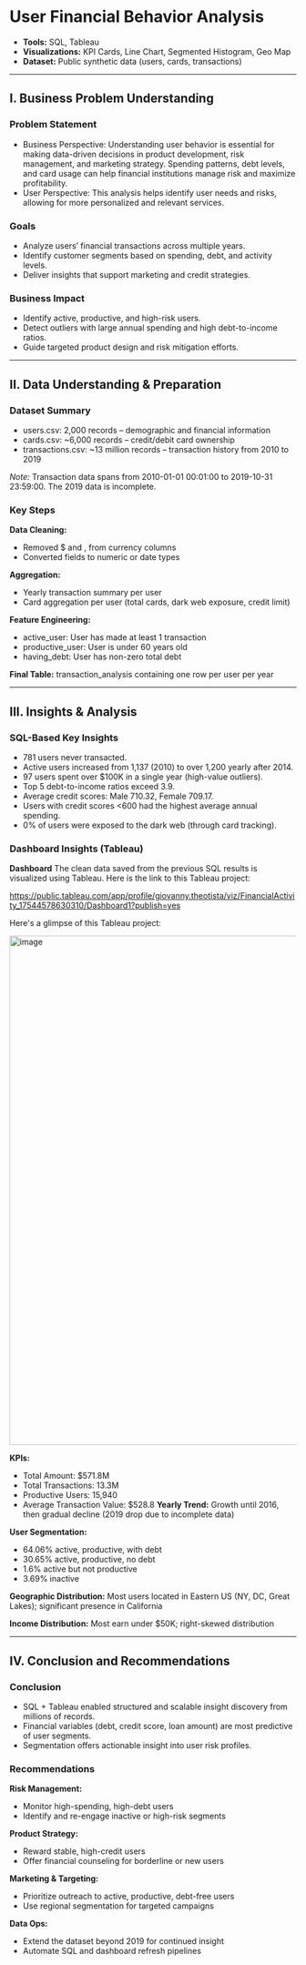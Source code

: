 # User Financial Behavior Analysis
- **Tools:** SQL, Tableau
- **Visualizations:** KPI Cards, Line Chart, Segmented Histogram, Geo Map
- **Dataset:** Public synthetic data (users, cards, transactions)

---

## I. Business Problem Understanding
### Problem Statement
- Business Perspective: Understanding user behavior is essential for making data-driven decisions in product development, risk management, and marketing strategy. Spending patterns, debt levels, and card usage can help financial institutions manage risk and maximize profitability.
- User Perspective: This analysis helps identify user needs and risks, allowing for more personalized and relevant services.

### Goals
- Analyze users’ financial transactions across multiple years.
- Identify customer segments based on spending, debt, and activity levels.
- Deliver insights that support marketing and credit strategies.

### Business Impact
- Identify active, productive, and high-risk users.
- Detect outliers with large annual spending and high debt-to-income ratios.
- Guide targeted product design and risk mitigation efforts.

---

## II. Data Understanding & Preparation
### Dataset Summary
- users.csv: 2,000 records – demographic and financial information
- cards.csv: ~6,000 records – credit/debit card ownership
- transactions.csv: ~13 million records – transaction history from 2010 to 2019

*Note:* Transaction data spans from 2010-01-01 00:01:00 to 2019-10-31 23:59:00. The 2019 data is incomplete.

### Key Steps
**Data Cleaning:**
- Removed $ and , from currency columns
- Converted fields to numeric or date types

**Aggregation:**
- Yearly transaction summary per user
- Card aggregation per user (total cards, dark web exposure, credit limit)

**Feature Engineering:**
- active_user: User has made at least 1 transaction
- productive_user: User is under 60 years old
- having_debt: User has non-zero total debt

**Final Table:** transaction_analysis containing one row per user per year

---

## III. Insights & Analysis
### SQL-Based Key Insights
- 781 users never transacted.
- Active users increased from 1,137 (2010) to over 1,200 yearly after 2014.
- 97 users spent over $100K in a single year (high-value outliers).
- Top 5 debt-to-income ratios exceed 3.9.
- Average credit scores: Male 710.32, Female 709.17.
- Users with credit scores <600 had the highest average annual spending.
- 0% of users were exposed to the dark web (through card tracking).

### Dashboard Insights (Tableau)

**Dashboard**
The clean data saved from the previous SQL results is visualized using Tableau. Here is the link to this Tableau project:

https://public.tableau.com/app/profile/giovanny.theotista/viz/FinancialActivity_17544578630310/Dashboard1?publish=yes

Here's a glimpse of this Tableau project:

<img width="1193" height="895" alt="image" src="https://github.com/user-attachments/assets/63a8a857-7505-461e-bfe7-00d521045375" />


**KPIs:**
- Total Amount: $571.8M
- Total Transactions: 13.3M
- Productive Users: 15,940
- Average Transaction Value: $528.8
**Yearly Trend:** Growth until 2016, then gradual decline (2019 drop due to incomplete data)

**User Segmentation:**
- 64.06% active, productive, with debt
- 30.65% active, productive, no debt
- 1.6% active but not productive
- 3.69% inactive

**Geographic Distribution:** Most users located in Eastern US (NY, DC, Great Lakes); significant presence in California

**Income Distribution:** Most earn under $50K; right-skewed distribution

---

## IV. Conclusion and Recommendations
### Conclusion
- SQL + Tableau enabled structured and scalable insight discovery from millions of records.
- Financial variables (debt, credit score, loan amount) are most predictive of user segments.
- Segmentation offers actionable insight into user risk profiles.

### Recommendations
**Risk Management:**
- Monitor high-spending, high-debt users
- Identify and re-engage inactive or high-risk segments

**Product Strategy:**
- Reward stable, high-credit users
- Offer financial counseling for borderline or new users

**Marketing & Targeting:**
- Prioritize outreach to active, productive, debt-free users
- Use regional segmentation for targeted campaigns

**Data Ops:**
- Extend the dataset beyond 2019 for continued insight
- Automate SQL and dashboard refresh pipelines

